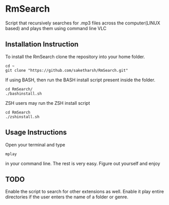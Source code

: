 # RmSearch
Script that recursively searches for .mp3 files across the computer(LINUX based) and plays them using command line VLC

## Installation Instruction
To install the RmSearch clone the repository into your home folder.


```
cd ~
git clone "https://github.com/saketharsh/RmSearch.git"

```


If using BASH, then run the BASH install script present inside the folder.


```
cd RmSearch/
./bashinstall.sh

```


ZSH users may run the ZSH install script

```
cd RmSearch
./zshinstall.sh

```

## Usage Instructions
Open your terminal and type

```
mplay

```

in your command line. The rest is very easy. Figure out yourself and enjoy


## TODO
Enable the script to search for other extensions as well.
Enable it play entire directories if the user enters the name of a folder or genre.



